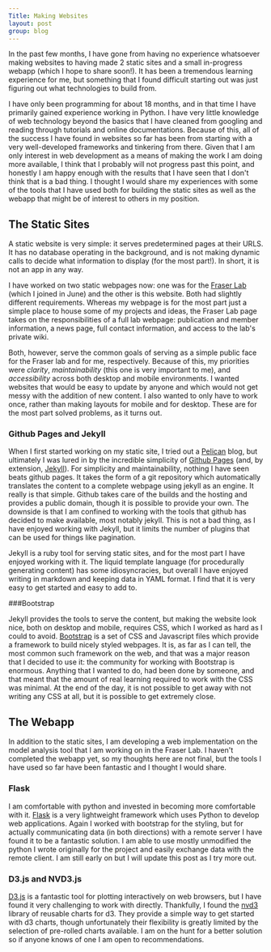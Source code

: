 ```yaml
---
Title: Making Websites
layout: post
group: blog
---
```


In the past few months, I have gone from having no experience whatsoever making websites to having made 2 static sites and a small in-progress webapp (which I hope to share soon!). It has been a tremendous learning experience for me, but something that I found difficult starting out was just figuring out what technologies to build from.

I have only been programming for about 18 months, and in that time I have primarily gained experience working in Python. I have very little knowledge of web technology beyond the basics that I have cleaned from googling and reading through tutorials and online documentations. Because of this, all of the success I have found in websites so far has been from starting with a very well-developed frameworks and tinkering from there. Given that I am only interest in web development as a means of making the work I am doing more available, I think that I probably will not progress past this point, and honestly I am happy enough with the results that I have seen that I don't think that is a bad thing. I thought I would share my experiences with some of the tools that I have used both for building the static sites as well as the webapp that might be of interest to others in my position.

<!--break-->

## The Static Sites

A static website is very simple: it serves predetermined pages at their URLS. It has no database operating in the background, and is not making dynamic calls to decide what information to display (for the most part!). In short, it is not an app in any way.

I have worked on two static webpages now: one was for the [Fraser Lab](http://fraserlab.com) (which I joined in June) and the other is this website. Both had slightly different requirements. Whereas my webpage is for the most part just a simple place to house some of my projects and ideas, the Fraser Lab page takes on the responsibilities of a full lab webpage: publication and member information, a news page, full contact information, and access to the lab's private wiki. 

Both, however, serve the common goals of serving as a simple public face for the Fraser lab and for me, respectively. Because of this, my priorities were _clarity_, _maintainability_ (this one is very important to me), and _accessibility_ across both desktop and mobile environments.  I wanted websites that would be easy to update by anyone and which would not get messy with the addition of new content. I also wanted to only have to work once, rather than making layouts for mobile and for desktop. These are for the most part solved problems, as it turns out.

### Github Pages and Jekyll

When I first started working on my static site, I tried out a [Pelican](http://http://blog.getpelican.com/) blog, but ultimately I was lured in by the incredible simplicity of [Github Pages](https://pages.github.com/) (and, by extension, [Jekyll](http://jekyllrb.com/)). For simplicity and maintainability, nothing I have seen beats github pages. It takes the form of a git repository which automatically translates the content to a complete webpage using jekyll as an engine. It really is that simple. Github takes care of the builds and the hosting and provides a public domain, though it is possible to provide your own. The downside is that I am confined to working with the tools that github has decided to make available, most notably jekyll. This is not a bad thing, as I have enjoyed working with Jekyll, but it limits the number of plugins that can be used for things like pagination.

Jekyll is a ruby tool for serving static sites, and for the most part I have enjoyed working with it. The liquid template language (for procedurally generating content) has some idiosyncracies, but overall I have enjoyed writing in markdown and keeping data in YAML format. I find that it is very easy to get started and easy to add to. 

###Bootstrap

Jekyll provides the tools to serve the content, but making the website look nice, both on desktop and mobile, requires CSS, which I worked as hard as I could to avoid. [Bootstrap](http://getbootstrap.com) is a set of CSS and Javascript files which provide a framework to build nicely styled webpages. It is, as far as I can tell, the most common such framework on the web, and that was a major reason that I decided to use it: the community for working with Bootstrap is enormous. Anything that I wanted to do, had been done by someone, and that meant that the amount of real learning required to work with the CSS was minimal. At the end of the day, it is not possible to get away with not writing any CSS at all, but it is possible to get extremely close.

## The Webapp

In addition to the static sites, I am developing a web implementation on the model analysis tool that I am working on in the Fraser Lab. I haven't completed the webapp yet, so my thoughts here are not final, but the tools I have used so far have been fantastic and I thought I would share.

### Flask
I am comfortable with python and invested in becoming more comfortable with it. [Flask](http://flask.pocoo.org/) is a very lightweight framework which uses Python to develop web applications. Again I worked with bootstrap for the styling, but for actually communicating data (in both directions) with a remote server I have found it to be a fantastic solution. I am able to use mostly unmodified the python I wrote originally for the project and easily exchange data with the remote client. I am still early on but I will update this post as I try more out.

### D3.js and NVD3.js

[D3.js](http://d3js.org) is a fantastic tool for plotting interactively on web browsers, but I have found it very challenging to work with directly. Thankfully, I found the [nvd3](http://nvd3.org) library of reusable charts for d3. They provide a simple way to get started with d3 charts, though unfortunately their flexibility is greatly limited by the selection of pre-rolled charts available. I am on the hunt for a better solution so if anyone knows of one I am open to recommendations.